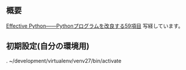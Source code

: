 ## 概要
[Effective Python――Pythonプログラムを改良する59項目](https://www.oreilly.co.jp/books/9784873117560/) 写経しています。

## 初期設定(自分の環境用) 
. ~/development/virtualenv/venv27/bin/activate
